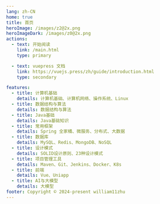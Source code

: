 ```yaml
---
lang: zh-CN
home: true
title: 首页
heroImage: /images/z2@2x.png
heroImageDark: /images/z0@2x.png
actions:
  - text: 开始阅读
    link: /main.html
    type: primary

  - text: vuepress 文档
    link: https://vuejs.press/zh/guide/introduction.html
    type: secondary

features:
  - title: 计算机基础
    details: 计算机基础、计算机网络、操作系统、Linux
  - title: 数据结构与算法
    details: 数据结构与算法
  - title: Java基础
    details: Java基础知识
  - title: 常用框架
    details: Spring 全家桶、微服务、分布式、大数据
  - title: 数据库
    details: MySQL、Redis、MongoDB、NoSQL
  - title: 设计模式
    details: SOLID设计原则、23种设计模式
  - title: 项目管理工具
    details: Maven、Git、Jenkins、Docker、K8s
  - title: 前端
    details: Vue、Uniapp
  - title: AI与大模型
    details: 大模型
footer: Copyright © 2024-present william11zhu
---
```

